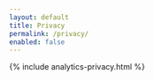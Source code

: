 ```yaml
---
layout: default
title: Privacy
permalink: /privacy/
enabled: false
---
```


{% include analytics-privacy.html %}
